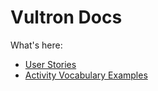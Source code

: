 # Vultron Docs

What's here:
- [User Stories](doc/user_stories/README.md)
- [Activity Vocabulary Examples](doc/examples/README.md)


